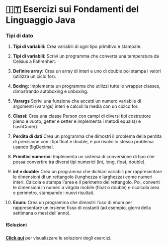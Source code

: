 # 🇮🇹 Esercizi sui Fondamenti del Linguaggio Java
### Tipi di dato

1. **Tipi di variabili:** Crea variabili di ogni tipo primitivo e stampale.


2. **Tipi di variabili:** Scrivi un programma che converta una temperatura da Celsius a Fahrenheit.


3. **Definire array:** Crea un array di interi e uno di double poi stampa i valori (utilizza un ciclo for). 


4. **Boxing:** Implementa un programma che utilizzi tutte le wrapper classes, dimostrando autoboxing e unboxing.


5. **Varargs** Scrivi una funzione che accetti un numero variabile di argomenti (varargs) interi e calcoli la media con un ciclco for.


6. **Classi:** Crea una classe Person con campi di diversi tipi costruttore pieno e vuoto, getter e setter e implementa i metodi equals() e hashCode(). 


7. **Perdita di dati** Crea un programma che dimostri il problema della perdita di precisione con i tipi float e double, e poi risolvi lo stesso problema usando BigDecimal.


8. **Primitivi numerici:** Implementa un sistema di conversione di tipo che possa convertire tra diversi tipi numerici (int, long, float, double).


9. **int e double:** Crea un programma che dichiari variabili per rappresentare le dimensioni di un rettangolo (lunghezza e larghezza) come numeri interi. Calcola e stampa l'area e il perimetro del rettangolo. Poi, converti le dimensioni in numeri a virgola mobile (float o double) e ricalcola area e perimetro, stampando i nuovi risultati.


10. **Enum:** Crea un programma che dimostri l'uso di enum per rappresentare un insieme fisso di costanti (ad esempio, giorni della settimana o mesi dell'anno).


#### ❗️Soluzioni
**[Click qui](https://github.com/Learning-Projects-Examples/Java21_Learning-Java-Junior-Developer-Interview/blob/main/src/main/java/org/learning/C01_LanguageFundamentals/Solutions/S01_DataTypes.java)** per visualizzare le soluzioni degli esercizi.